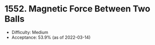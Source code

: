 # 1552. Magnetic Force Between Two Balls
- Difficulty: Medium
- Acceptance: 53.9% (as of 2022-03-14)
